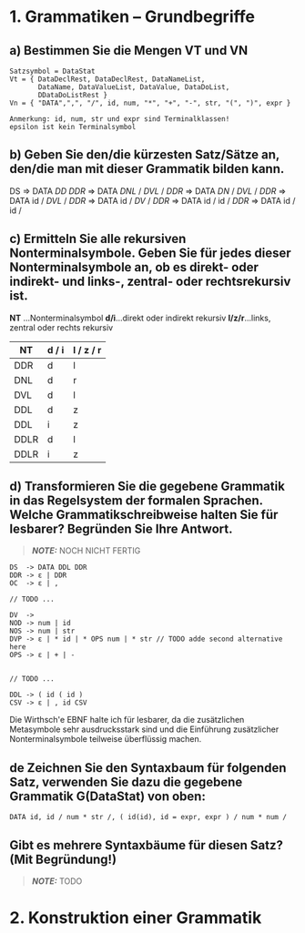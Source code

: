 # 1. Grammatiken – Grundbegriffe

## a) Bestimmen Sie die Mengen VT und VN
```
Satzsymbol = DataStat
Vt = { DataDeclRest, DataDeclRest, DataNameList, 
       DataName, DataValueList, DataValue, DataDoList,
       DDataDoListRest }
Vn = { "DATA",",", "/", id, num, "*", "+", "-", str, "(", ")", expr }

Anmerkung: id, num, str und expr sind Terminalklassen!
epsilon ist kein Terminalsymbol
```

## b) Geben Sie den/die kürzesten Satz/Sätze an, den/die man mit dieser Grammatik bilden kann.

DS => DATA *DD* *DDR* =>
DATA *DNL* / *DVL* / *DDR* =>
DATA *DN* / *DVL* / *DDR* =>
DATA id / *DVL* / *DDR* =>
DATA id / *DV* / *DDR* =>
DATA id / id / *DDR* =>
DATA id / id /

## c) Ermitteln Sie alle rekursiven Nonterminalsymbole. Geben Sie für jedes dieser Nonterminalsymbole an, ob es direkt- oder indirekt- und links-, zentral- oder rechtsrekursiv ist.

**NT** ...Nonterminalsymbol
**d/i**...direkt oder indirekt rekursiv
**l/z/r**...links, zentral oder rechts rekursiv

| NT  | d / i | l / z / r |
|---  |---    | ---       |
| DDR  |   d |  l   |
| DNL  |   d |  r   |
| DVL  |   d |  l   |
| DDL  |   d |  z   |
| DDL  |   i |  z   |
| DDLR |   d |  l   |
| DDLR |   i |  z   |


## d) Transformieren Sie die gegebene Grammatik in das Regelsystem der formalen Sprachen. Welche Grammatikschreibweise halten Sie für lesbarer? Begründen Sie Ihre Antwort.

 >**_NOTE:_**
NOCH NICHT FERTIG

```
DS  -> DATA DDL DDR
DDR -> ε | DDR 
OC  -> ε | ,

// TODO ...

DV  ->
NOD -> num | id
NOS -> num | str
DVP -> ε | * id | * OPS num | * str // TODO adde second alternative here
OPS -> ε | + | -


// TODO ...

DDL -> ( id ( id )
CSV -> ε | , id CSV

```
Die Wirthsch'e EBNF halte ich für lesbarer, da die zusätzlichen Metasymbole sehr
ausdrucksstark sind und die Einführung zusätzlicher Nonterminalsymbole teilweise
überflüssig machen.


## de Zeichnen Sie den Syntaxbaum für folgenden Satz, verwenden Sie dazu die gegebene Grammatik G(DataStat) von oben:
```
DATA id, id / num * str /, ( id(id), id = expr, expr ) / num * num /
```
## Gibt es mehrere Syntaxbäume für diesen Satz? (Mit Begründung!)

 >**_NOTE:_**
TODO



# 2. Konstruktion einer Grammatik